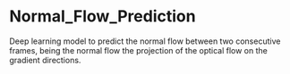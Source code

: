 # Normal_Flow_Prediction
Deep learning model to predict the normal flow between two consecutive frames, being the normal flow the projection of the optical flow on the gradient directions.
